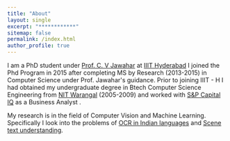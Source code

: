 ```yaml
---
title: "About"
layout: single
excerpt: "************"
sitemap: false
permalink: /index.html
author_profile: true
---
```

I am a PhD student under   [Prof. C. V Jawahar][1]  at [IIIT Hyderabad][2] I joined the Phd Program in 2015 after completing MS by Research (2013-2015) in Computer Science under Prof. Jawahar's guidance. Prior to joining IIIT - H I had obtained my undergraduate degree in Btech Computer Science Engineering from [NIT Warangal][3] (2005-2009) and worked with [S&P Capital IQ][4] as a Business Analyst .

My research is in the field of Computer Vision and Machine Learning. Specifically I look into the problems of [OCR in Indian languages][5] and [Scene text understanding][6]. 


[1]: https://www.iiit.ac.in/~jawahar/
[2]: https://www.iiit.ac.in/
[3]: http://www.nitw.ac.in/
[4]: https://www.spcapitaliq.com/
[5]: http://ocr.iiit.ac.in/
[6]: https://cvit.iiit.ac.in/research/projects/cvit-projects/scene-text-understanding
 


